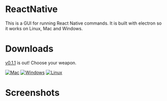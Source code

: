 ReactNative
===

This is a GUI for running React Native commands. It is built with electron so it works on Linux, Mac and Windows.

# Downloads

[v0.1.1](http://v1.1.1) is out! Choose your weapon.


[<img alt="Mac" src="http://clinsite.com/wp-content/uploads/2017/01/Apple-logo-120x120.png" />](https://drive.google.com/open?id=12GdTnRph5DMrAj5b8Kmntykm0lXbOcT-)
[<img alt="Windows"  src="https://upload.wikimedia.org/wikipedia/commons/thumb/3/34/Windows_logo_-_2012_derivative.svg/120px-Windows_logo_-_2012_derivative.svg.png" />](http://google.es)
[<img alt="Linux" src="http://www.linuxscrew.com/wp-content/uploads/2007/11/120px-crystal_128_penguin.png" />](http://google.es)

# Screenshots
